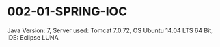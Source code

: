 # 002-01-SPRING-IOC


Java Version: 7,
Server used:  Tomcat 7.0.72,
OS Ubuntu 14.04 LTS 64 Bit,
IDE: Eclipse LUNA
